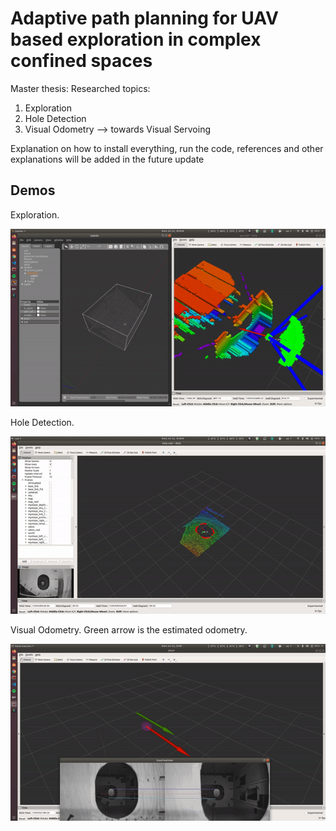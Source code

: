 # Adaptive path planning for UAV based exploration in complex confined spaces

Master thesis:
Researched topics:
1. Exploration
2. Hole Detection
3. Visual Odometry --> towards Visual Servoing

Explanation on how to install everything, run the code, references and other explanations will be added in the future update


## Demos 

Exploration.

![](demo_gifs/exploration_demo.gif)

Hole Detection.

![](demo_gifs/hole_detection.gif)

Visual Odometry. Green arrow is the estimated odometry.

![](demo_gifs/visual_demo.gif)
